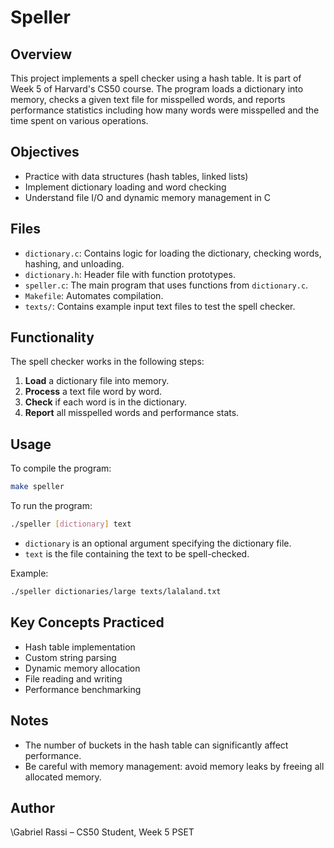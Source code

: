 # Speller

## Overview

This project implements a spell checker using a hash table. It is part of Week 5 of Harvard's CS50 course. The program loads a dictionary into memory, checks a given text file for misspelled words, and reports performance statistics including how many words were misspelled and the time spent on various operations.

## Objectives

* Practice with data structures (hash tables, linked lists)
* Implement dictionary loading and word checking
* Understand file I/O and dynamic memory management in C

## Files

* `dictionary.c`: Contains logic for loading the dictionary, checking words, hashing, and unloading.
* `dictionary.h`: Header file with function prototypes.
* `speller.c`: The main program that uses functions from `dictionary.c`.
* `Makefile`: Automates compilation.
* `texts/`: Contains example input text files to test the spell checker.

## Functionality

The spell checker works in the following steps:

1. **Load** a dictionary file into memory.
2. **Process** a text file word by word.
3. **Check** if each word is in the dictionary.
4. **Report** all misspelled words and performance stats.

## Usage

To compile the program:

```bash
make speller
```

To run the program:

```bash
./speller [dictionary] text
```

* `dictionary` is an optional argument specifying the dictionary file.
* `text` is the file containing the text to be spell-checked.

Example:

```bash
./speller dictionaries/large texts/lalaland.txt
```

## Key Concepts Practiced

* Hash table implementation
* Custom string parsing
* Dynamic memory allocation
* File reading and writing
* Performance benchmarking

## Notes

* The number of buckets in the hash table can significantly affect performance.
* Be careful with memory management: avoid memory leaks by freeing all allocated memory.

## Author

\Gabriel Rassi – CS50 Student, Week 5 PSET

